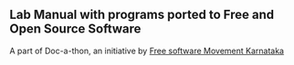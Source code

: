 ## Lab Manual with programs ported to Free and Open Source Software

A part of Doc-a-thon, an initiative by [Free software Movement Karnataka](http://fsmk.org/)
